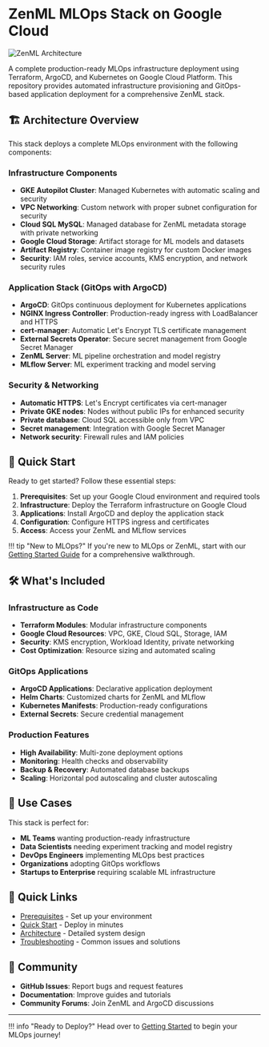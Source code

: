 # ZenML MLOps Stack on Google Cloud

![ZenML Architecture](https://raw.githubusercontent.com/zenml-io/zenml/main/docs/book/.gitbook/assets/zenml_logo.png)

A complete production-ready MLOps infrastructure deployment using Terraform, ArgoCD, and Kubernetes on Google Cloud Platform. This repository provides automated infrastructure provisioning and GitOps-based application deployment for a comprehensive ZenML stack.

## 🏗️ Architecture Overview

This stack deploys a complete MLOps environment with the following components:

### Infrastructure Components
- **GKE Autopilot Cluster**: Managed Kubernetes with automatic scaling and security
- **VPC Networking**: Custom network with proper subnet configuration for security
- **Cloud SQL MySQL**: Managed database for ZenML metadata storage with private networking
- **Google Cloud Storage**: Artifact storage for ML models and datasets
- **Artifact Registry**: Container image registry for custom Docker images
- **Security**: IAM roles, service accounts, KMS encryption, and network security rules

### Application Stack (GitOps with ArgoCD)
- **ArgoCD**: GitOps continuous deployment for Kubernetes applications
- **NGINX Ingress Controller**: Production-ready ingress with LoadBalancer and HTTPS
- **cert-manager**: Automatic Let's Encrypt TLS certificate management
- **External Secrets Operator**: Secure secret management from Google Secret Manager
- **ZenML Server**: ML pipeline orchestration and model registry
- **MLflow Server**: ML experiment tracking and model serving

### Security & Networking
- **Automatic HTTPS**: Let's Encrypt certificates via cert-manager
- **Private GKE nodes**: Nodes without public IPs for enhanced security
- **Private database**: Cloud SQL accessible only from VPC
- **Secret management**: Integration with Google Secret Manager
- **Network security**: Firewall rules and IAM policies

## 🚀 Quick Start

Ready to get started? Follow these essential steps:

1. **Prerequisites**: Set up your Google Cloud environment and required tools
2. **Infrastructure**: Deploy the Terraform infrastructure on Google Cloud
3. **Applications**: Install ArgoCD and deploy the application stack
4. **Configuration**: Configure HTTPS ingress and certificates
5. **Access**: Access your ZenML and MLflow services

!!! tip "New to MLOps?"
    If you're new to MLOps or ZenML, start with our [Getting Started Guide](getting-started/index.md) for a comprehensive walkthrough.

## 🛠️ What's Included

### Infrastructure as Code
- **Terraform Modules**: Modular infrastructure components
- **Google Cloud Resources**: VPC, GKE, Cloud SQL, Storage, IAM
- **Security**: KMS encryption, Workload Identity, private networking
- **Cost Optimization**: Resource sizing and automated scaling

### GitOps Applications
- **ArgoCD Applications**: Declarative application deployment
- **Helm Charts**: Customized charts for ZenML and MLflow
- **Kubernetes Manifests**: Production-ready configurations
- **External Secrets**: Secure credential management

### Production Features
- **High Availability**: Multi-zone deployment options
- **Monitoring**: Health checks and observability
- **Backup & Recovery**: Automated database backups
- **Scaling**: Horizontal pod autoscaling and cluster autoscaling

## 🎯 Use Cases

This stack is perfect for:

- **ML Teams** wanting production-ready infrastructure
- **Data Scientists** needing experiment tracking and model registry
- **DevOps Engineers** implementing MLOps best practices
- **Organizations** adopting GitOps workflows
- **Startups to Enterprise** requiring scalable ML infrastructure

## 🔗 Quick Links

- [Prerequisites](getting-started/prerequisites.md) - Set up your environment
- [Quick Start](getting-started/quick-start.md) - Deploy in minutes
- [Architecture](reference/index.md) - Detailed system design
- [Troubleshooting](troubleshooting/index.md) - Common issues and solutions

## 🤝 Community

- **GitHub Issues**: Report bugs and request features
- **Documentation**: Improve guides and tutorials
- **Community Forums**: Join ZenML and ArgoCD discussions

---

!!! info "Ready to Deploy?"
    Head over to [Getting Started](getting-started/index.md) to begin your MLOps journey!